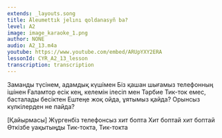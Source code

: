 ```yaml
---
extends: _layouts.song
title: Äleumettık jelını qoldanasyñ ba?
level: A2
image: image_karaoke_1.png
author: NONE
audio: A2_13.m4a
youtube: https://www.youtube.com/embed/ARUpYXY2ERA
lessonId: CYR_A2_13_lesson
transcription: transcription 
---
```

Заманды түсінем, адамдық күшімен
Біз қашан шығамыз телефонның ішінен
Ғаламтор есік кең, келемін ілесіп мен
Тәрбие Тик-ток емес, басталады бесіктен
Ештеңе жоқ ойда, ұятымыз қайда?
Орынсыз күлкілерден не пайда?

[Қайырмасы]
Жүргенбіз телефонсыз хит бопта
Хит боптай хит боптай
Өткізбе уақытыңды
Тик-токта, Тик-токта